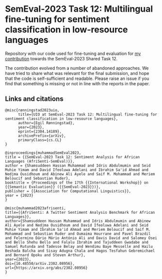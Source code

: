 # SemEval-2023 Task 12: Multilingual fine-tuning for sentiment classification in low-resource languages

Repository with our code used for fine-tuning and evaluation for [my contribution](https://arxiv.org/abs/2304.14189) towards the SemEval-2023 Shared Task 12.

The contribution evolved from a number of abandoned approaches. We have tried to share what was relevant for the final submission, and hope that the code is self-sufficient and readable. Please raise an issue if you find that something is missing or not in line with the reports in the paper.

## Links and citations
```
@misc{rønningstad2023uio,
      title={UIO at SemEval-2023 Task 12: Multilingual fine-tuning for sentiment classification in low-resource languages}, 
      author={Egil Rønningstad},
      year={2023},
      eprint={2304.14189},
      archivePrefix={arXiv},
      primaryClass={cs.CL}
}

@inproceedings{muhammadSemEval2023,
title = {{SemEval-2023 Task 12: Sentiment Analysis for African Languages (AfriSenti-SemEval)}},
author = {Shamsuddeen Hassan Muhammad and Idris Abdulmumin and Seid Muhie Yimam and David Ifeoluwa Adelani and Ibrahim Sa'id Ahmad and Nedjma Ousidhoum and Abinew Ali Ayele and Saif M. Mohammad and Meriem Beloucif and Sebastian Ruder},
booktitle = {Proceedings of the 17th {{International Workshop}} on {{Semantic Evaluation}} ({{SemEval-2023}})},
publisher = {{Association for Computational Linguistics}},
year = {2023}
}

@misc{muhammad2023afrisenti,
title={{AfriSenti: A Twitter Sentiment Analysis Benchmark for African Languages}},
author={Shamsuddeen Hassan Muhammad and Idris Abdulmumin and Abinew Ali Ayele and Nedjma Ousidhoum and David Ifeoluwa Adelani and Seid Muhie Yimam and Ibrahim Sa'id Ahmad and Meriem Beloucif and Saif M. Mohammad and Sebastian Ruder and Oumaima Hourrane and Pavel Brazdil and Felermino Dário Mário António Ali and Davis David and Salomey Osei and Bello Shehu Bello and Falalu Ibrahim and Tajuddeen Gwadabe and Samuel Rutunda and Tadesse Belay and Wendimu Baye Messelle and Hailu Beshada Balcha and Sisay Adugna Chala and Hagos Tesfahun Gebremichael and Bernard Opoku and Steven Arthur},
year={2023},
doi={10.48550/arXiv.2302.08956},
url={https://arxiv.org/abs/2302.08956}
}
```


